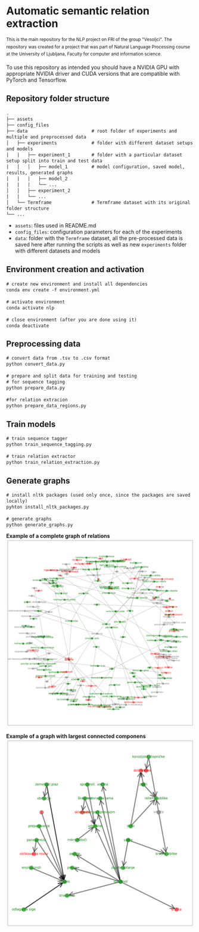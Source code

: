# Automatic semantic relation extraction
<sup>This is the main repository for the NLP project on FRI of the group "Vesoljci". The repository was created for a project that was part of Natural Language Processing course at the University of Ljubljana, Faculty for computer and information science.</sub>

To use this repository as intended you should have a NVIDIA GPU with appropriate NVIDIA driver and CUDA versions that are compatible with PyTorch and Tensorflow.

## Repository folder structure
    .
    ├── assets
    ├── config_files
    ├── data                        # root folder of experiments and multiple and preprocessed data
    │   ├── experiments             # folder with different dataset setups and models
    |   |   ├── experiment_1        # folder with a particular dataset setup split into train and test data
    |   │   │   ├── model_1         # model configuration, saved model, results, generated graphs
    |   |   |   ├── model_2
    |   |   |   └── ...
    │   │   ├── experiment_2
    |   |   └── ... 
    │   └── Termframe               # Termframe dataset with its original folder structure
    └── ...

- `assets`: files used in README.md
- `config_files`: configuration parameters for each of the experiments
- `data`: folder with the `Termframe` dataset, all the pre-processed data is saved here after running the
          scripts as well as new `experiments` folder with different datasets and models 

## Environment creation and activation

```
# create new environment and install all dependencies
conda env create -f environment.yml

# activate environment
conda activate nlp

# close environment (after you are done using it)
conda deactivate
```

## Preprocessing data
```
# convert data from .tsv to .csv format
python convert_data.py

# prepare and split data for training and testing
# for sequence tagging
python prepare_data.py

#for relation extracion
python prepare_data_regions.py
```

## Train models
```
# train sequence tagger
python train_sequence_tagging.py

# train relation extractor
python train_relation_extraction.py
```

## Generate graphs
```
# install nltk packages (used only once, since the packages are saved locally)
pyhton install_nltk_packages.py

# generate graphs
python generate_graphs.py
```

**Example of a complete graph of relations**
![Image of a generated graph](/assets/graph.png)

**Example of a graph with largest connected componens**
![Image of a generated graph](/assets/max_wcc_graph.png)